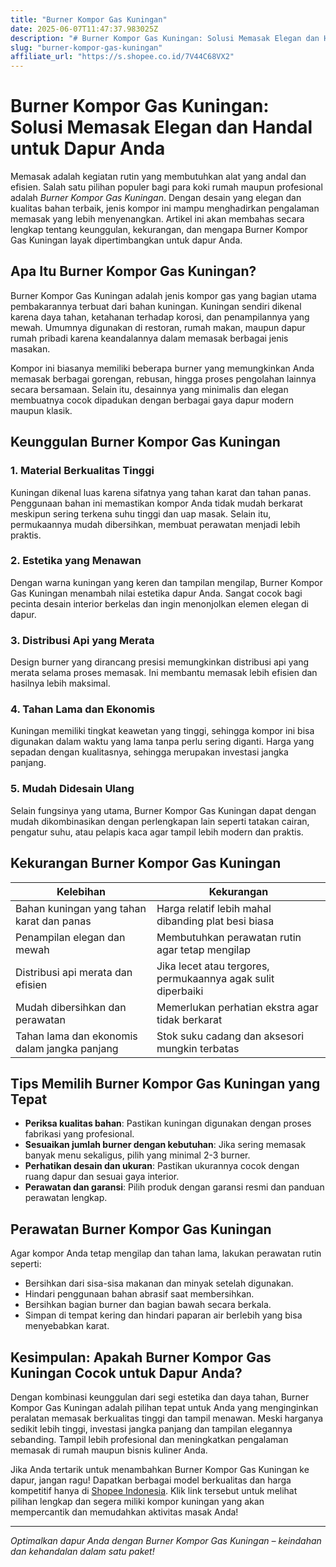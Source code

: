 ```yaml
---
title: "Burner Kompor Gas Kuningan"
date: 2025-06-07T11:47:37.983025Z
description: "# Burner Kompor Gas Kuningan: Solusi Memasak Elegan dan Handal untuk Dapur Anda..."
slug: "burner-kompor-gas-kuningan"
affiliate_url: "https://s.shopee.co.id/7V44C68VX2"
---
```

# Burner Kompor Gas Kuningan: Solusi Memasak Elegan dan Handal untuk Dapur Anda

Memasak adalah kegiatan rutin yang membutuhkan alat yang andal dan efisien. Salah satu pilihan populer bagi para koki rumah maupun profesional adalah *Burner Kompor Gas Kuningan*. Dengan desain yang elegan dan kualitas bahan terbaik, jenis kompor ini mampu menghadirkan pengalaman memasak yang lebih menyenangkan. Artikel ini akan membahas secara lengkap tentang keunggulan, kekurangan, dan mengapa Burner Kompor Gas Kuningan layak dipertimbangkan untuk dapur Anda.

## Apa Itu Burner Kompor Gas Kuningan?

Burner Kompor Gas Kuningan adalah jenis kompor gas yang bagian utama pembakarannya terbuat dari bahan kuningan. Kuningan sendiri dikenal karena daya tahan, ketahanan terhadap korosi, dan penampilannya yang mewah. Umumnya digunakan di restoran, rumah makan, maupun dapur rumah pribadi karena keandalannya dalam memasak berbagai jenis masakan.

Kompor ini biasanya memiliki beberapa burner yang memungkinkan Anda memasak berbagai gorengan, rebusan, hingga proses pengolahan lainnya secara bersamaan. Selain itu, desainnya yang minimalis dan elegan membuatnya cocok dipadukan dengan berbagai gaya dapur modern maupun klasik.

## Keunggulan Burner Kompor Gas Kuningan

### 1. Material Berkualitas Tinggi
Kuningan dikenal luas karena sifatnya yang tahan karat dan tahan panas. Penggunaan bahan ini memastikan kompor Anda tidak mudah berkarat meskipun sering terkena suhu tinggi dan uap masak. Selain itu, permukaannya mudah dibersihkan, membuat perawatan menjadi lebih praktis.

### 2. Estetika yang Menawan
Dengan warna kuningan yang keren dan tampilan mengilap, Burner Kompor Gas Kuningan menambah nilai estetika dapur Anda. Sangat cocok bagi pecinta desain interior berkelas dan ingin menonjolkan elemen elegan di dapur.

### 3. Distribusi Api yang Merata
Design burner yang dirancang presisi memungkinkan distribusi api yang merata selama proses memasak. Ini membantu memasak lebih efisien dan hasilnya lebih maksimal.

### 4. Tahan Lama dan Ekonomis
Kuningan memiliki tingkat keawetan yang tinggi, sehingga kompor ini bisa digunakan dalam waktu yang lama tanpa perlu sering diganti. Harga yang sepadan dengan kualitasnya, sehingga merupakan investasi jangka panjang.

### 5. Mudah Didesain Ulang
Selain fungsinya yang utama, Burner Kompor Gas Kuningan dapat dengan mudah dikombinasikan dengan perlengkapan lain seperti tatakan cairan, pengatur suhu, atau pelapis kaca agar tampil lebih modern dan praktis.

## Kekurangan Burner Kompor Gas Kuningan

| Kelebihan                                       | Kekurangan                                              |
|-------------------------------------------------|---------------------------------------------------------|
| Bahan kuningan yang tahan karat dan panas       | Harga relatif lebih mahal dibanding plat besi biasa   |
| Penampilan elegan dan mewah                     | Membutuhkan perawatan rutin agar tetap mengilap      |
| Distribusi api merata dan efisien               | Jika lecet atau tergores, permukaannya agak sulit diperbaiki |
| Mudah dibersihkan dan perawatan              | Memerlukan perhatian ekstra agar tidak berkarat        |
| Tahan lama dan ekonomis dalam jangka panjang   | Stok suku cadang dan aksesori mungkin terbatas        |

## Tips Memilih Burner Kompor Gas Kuningan yang Tepat

- **Periksa kualitas bahan**: Pastikan kuningan digunakan dengan proses fabrikasi yang profesional.
- **Sesuaikan jumlah burner dengan kebutuhan**: Jika sering memasak banyak menu sekaligus, pilih yang minimal 2-3 burner.
- **Perhatikan desain dan ukuran**: Pastikan ukurannya cocok dengan ruang dapur dan sesuai gaya interior.
- **Perawatan dan garansi**: Pilih produk dengan garansi resmi dan panduan perawatan lengkap.

## Perawatan Burner Kompor Gas Kuningan

Agar kompor Anda tetap mengilap dan tahan lama, lakukan perawatan rutin seperti:

- Bersihkan dari sisa-sisa makanan dan minyak setelah digunakan.
- Hindari penggunaan bahan abrasif saat membersihkan.
- Bersihkan bagian burner dan bagian bawah secara berkala.
- Simpan di tempat kering dan hindari paparan air berlebih yang bisa menyebabkan karat.

## Kesimpulan: Apakah Burner Kompor Gas Kuningan Cocok untuk Dapur Anda?

Dengan kombinasi keunggulan dari segi estetika dan daya tahan, Burner Kompor Gas Kuningan adalah pilihan tepat untuk Anda yang menginginkan peralatan memasak berkualitas tinggi dan tampil menawan. Meski harganya sedikit lebih tinggi, investasi jangka panjang dan tampilan elegannya sebanding. Tampil lebih profesional dan meningkatkan pengalaman memasak di rumah maupun bisnis kuliner Anda.

Jika Anda tertarik untuk menambahkan Burner Kompor Gas Kuningan ke dapur, jangan ragu! Dapatkan berbagai model berkualitas dan harga kompetitif hanya di [Shopee Indonesia](https://s.shopee.co.id/7V44C68VX2). Klik link tersebut untuk melihat pilihan lengkap dan segera miliki kompor kuningan yang akan mempercantik dan memudahkan aktivitas masak Anda!

---

*Optimalkan dapur Anda dengan Burner Kompor Gas Kuningan – keindahan dan kehandalan dalam satu paket!*